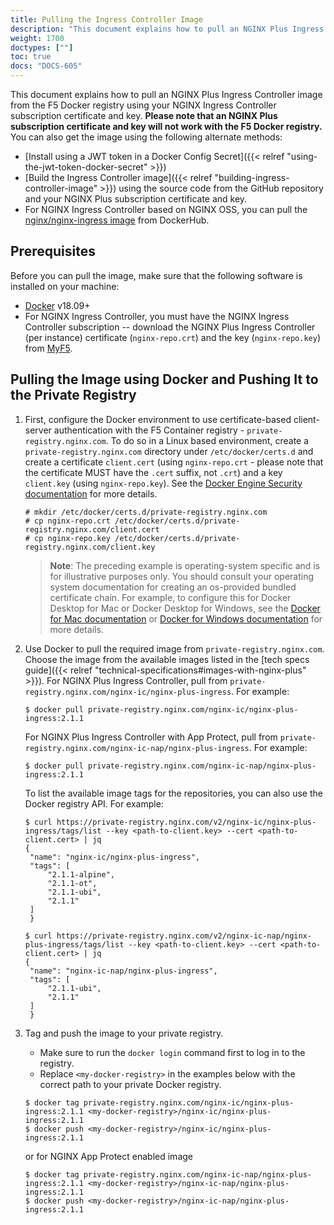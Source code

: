```yaml
---
title: Pulling the Ingress Controller Image
description: "This document explains how to pull an NGINX Plus Ingress Controller image from the F5 Docker registry."
weight: 1700
doctypes: [""]
toc: true
docs: "DOCS-605"
---
```


This document explains how to pull an NGINX Plus Ingress Controller image from the F5 Docker registry using your NGINX Ingress Controller subscription certificate and key. **Please note that an NGINX Plus subscription certificate and key will not work with the F5 Docker registry.** You can also get the image using the following alternate methods:

* [Install using a JWT token in a Docker Config Secret]({{< relref "using-the-jwt-token-docker-secret" >}})
* [Build the Ingress Controller image]({{< relref "building-ingress-controller-image" >}}) using the source code from the GitHub repository and your NGINX Plus subscription certificate and key.
* For NGINX Ingress Controller based on NGINX OSS, you can pull the [nginx/nginx-ingress image](https://hub.docker.com/r/nginx/nginx-ingress/) from DockerHub.

## Prerequisites

Before you can pull the image, make sure that the following software is installed on your machine:
* [Docker](https://www.docker.com/products/docker) v18.09+
* For NGINX Ingress Controller, you must have the NGINX Ingress Controller subscription -- download the NGINX Plus Ingress Controller (per instance) certificate (`nginx-repo.crt`) and the key (`nginx-repo.key`) from [MyF5](https://my.f5.com).

## Pulling the Image using Docker and Pushing It to the Private Registry

1. First, configure the Docker environment to use certificate-based client-server authentication with the F5 Container registry - `private-registry.nginx.com`.
   To do so in a Linux based environment, create a `private-registry.nginx.com` directory under `/etc/docker/certs.d` and create a certificate `client.cert` (using `nginx-repo.crt` - please note that the certificate MUST have the `.cert` suffix, not `.crt`) and a key `client.key` (using `nginx-repo.key`). See  the [Docker Engine Security documentation](https://docs.docker.com/engine/security/certificates/) for more details.

   ```
   # mkdir /etc/docker/certs.d/private-registry.nginx.com
   # cp nginx-repo.crt /etc/docker/certs.d/private-registry.nginx.com/client.cert
   # cp nginx-repo.key /etc/docker/certs.d/private-registry.nginx.com/client.key
   ```

    > **Note**: The preceding example is operating-system specific and is for illustrative purposes only. You should consult your operating system documentation for creating an os-provided bundled certificate chain. For example, to configure this for Docker Desktop for Mac or Docker Desktop for Windows, see the [Docker for Mac documentation](https://docs.docker.com/docker-for-mac/#add-client-certificates) or [Docker for Windows documentation](https://docs.docker.com/docker-for-windows/#how-do-i-add-client-certificates) for more details.

2. Use Docker to pull the required image from `private-registry.nginx.com`. Choose the image from the available images listed in the [tech specs guide]({{< relref "technical-specifications#images-with-nginx-plus" >}}).
   For NGINX Plus Ingress Controller, pull from `private-registry.nginx.com/nginx-ic/nginx-plus-ingress`. For example:
   ```
   $ docker pull private-registry.nginx.com/nginx-ic/nginx-plus-ingress:2.1.1
   ```

   For NGINX Plus Ingress Controller with App Protect, pull from `private-registry.nginx.com/nginx-ic-nap/nginx-plus-ingress`. For example:
   ```
   $ docker pull private-registry.nginx.com/nginx-ic-nap/nginx-plus-ingress:2.1.1
   ```

   To list the available image tags for the repositories, you can also use the Docker registry API. For example:
   ```
   $ curl https://private-registry.nginx.com/v2/nginx-ic/nginx-plus-ingress/tags/list --key <path-to-client.key> --cert <path-to-client.cert> | jq
   {
    "name": "nginx-ic/nginx-plus-ingress",
    "tags": [
        "2.1.1-alpine",
        "2.1.1-ot",
        "2.1.1-ubi",
        "2.1.1"
    ]
    }

   $ curl https://private-registry.nginx.com/v2/nginx-ic-nap/nginx-plus-ingress/tags/list --key <path-to-client.key> --cert <path-to-client.cert> | jq
   {
    "name": "nginx-ic-nap/nginx-plus-ingress",
    "tags": [
        "2.1.1-ubi",
        "2.1.1"
    ]
    }
   ```

3. Tag and push the image to your private registry.

   - Make sure to run the `docker login` command first to log in to the registry.
   - Replace `<my-docker-registry>` in the examples below with the correct path to your private Docker registry.

   ```
   $ docker tag private-registry.nginx.com/nginx-ic/nginx-plus-ingress:2.1.1 <my-docker-registry>/nginx-ic/nginx-plus-ingress:2.1.1
   $ docker push <my-docker-registry>/nginx-ic/nginx-plus-ingress:2.1.1
   ```

   or for NGINX App Protect enabled image
   ```
   $ docker tag private-registry.nginx.com/nginx-ic-nap/nginx-plus-ingress:2.1.1 <my-docker-registry>/nginx-ic-nap/nginx-plus-ingress:2.1.1
   $ docker push <my-docker-registry>/nginx-ic-nap/nginx-plus-ingress:2.1.1
   ```
